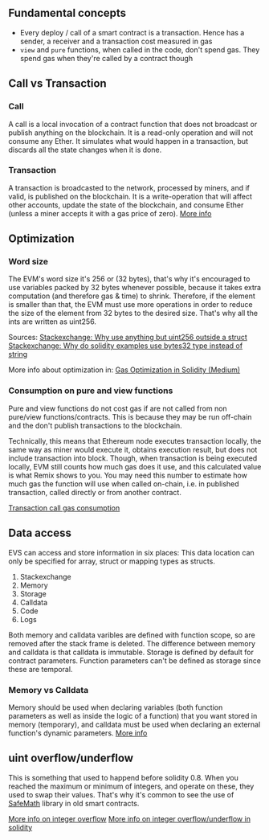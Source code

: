## Fundamental concepts
- Every deploy / call of a smart contract is a transaction. Hence has a sender, a receiver and a transaction cost measured in gas
- `view` and `pure` functions, when called in the code, don't spend gas. They spend gas when they're called by a contract though

## Call vs Transaction
### Call
A call is a local invocation of a contract function that does not broadcast or publish anything on the blockchain.
It is a read-only operation and will not consume any Ether. It simulates what would happen in a transaction, but discards all the state changes when it is done.

### Transaction
A transaction is broadcasted to the network, processed by miners, and if valid, is published on the blockchain.
It is a write-operation that will affect other accounts, update the state of the blockchain, and consume Ether (unless a miner accepts it with a gas price of zero).
[More info](https://ethereum.stackexchange.com/questions/765/what-is-the-difference-between-a-transaction-and-a-call)


## Optimization
### Word size
The EVM's word size it's 256 or (32 bytes), that's why it's encouraged to use variables packed by 32 bytes whenever possible, because it takes extra computation (and therefore gas & time) to shrink. Therefore, if the element is smaller than that, the EVM must use more operations in order to reduce the size of the element from 32 bytes to the desired size. That's why all the ints are written as uint256.

Sources:
[Stackexchange: Why use anything but uint256 outside a struct](https://ethereum.stackexchange.com/questions/77153/why-use-anything-but-uint256-int256-outside-of-a-struct#77154)
[Stackexchange: Why do solidity examples use bytes32 type instead of string](https://ethereum.stackexchange.com/questions/3795/why-do-solidity-examples-use-bytes32-type-instead-of-string)

More info about optimization in: [Gas Optimization in Solidity (Medium)](https://medium.com/coinmonks/gas-optimization-in-solidity-part-i-variables-9d5775e43dde)

### Consumption on pure and view functions
Pure and view functions do not cost gas if are not called from non pure/view functions/contracts. This is because they may be run off-chain and the don't publish transactions to the blockchain.

Technically, this means that Ethereum node executes transaction locally, the same way as miner would execute it, obtains execution result, but does not include transaction into block. Though, when transaction is being executed locally, EVM still counts how much gas does it use, and this calculated value is what Remix shows to you. You may need this number to estimate how much gas the function will use when called on-chain, i.e. in published transaction, called directly or from another contract.

[Transaction call gas consumption](https://ethereum.stackexchange.com/questions/69024/transaction-function-call-gas-consumption)

## Data access
EVS can access and store information in six places:
This data location can only be specified for array, struct or mapping types as structs.
1. Stackexchange
2. Memory
3. Storage
4. Calldata
5. Code
6. Logs

Both memory and calldata varibles are defined with function scope, so are removed after the stack frame is deleted.
The difference between memory and calldata is that calldata is immutable.
Storage is defined by default for contract parameters. Function parameters can't be defined as storage since these are temporal.

### Memory vs Calldata
Memory should be used when declaring variables (both function parameters as well as inside the logic of a function) that you want stored in memory (temporary), and calldata must be used when declaring an external function's dynamic parameters.
[More info](https://ethereum.stackexchange.com/questions/74442/when-should-i-use-calldata-and-when-should-i-use-memory)

## uint overflow/underflow
This is something that used to happend before solidity 0.8. When you reached the maximum or minimum of integers, and operate on these, they used to swap their values. That's why it's common to see the use of  [SafeMath](https://github.com/OpenZeppelin/openzeppelin-contracts/blob/master/contracts/utils/math/SafeMath.sol) library in old smart contracts.

[More info on integer overflow](https://en.wikipedia.org/wiki/Integer_overflow)
[More info on integer overflow/underflow in solidity](https://ethereum.stackexchange.com/questions/83226/integer-underflow-overflow)

